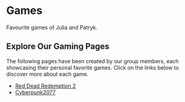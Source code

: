 # Games

Favourite games of Julia and Patryk.

## Explore Our Gaming Pages
The following pages have been created by our group members, each showcasing their personal favorite games. Click on the links below to discover more about each game. 

- [Red Dead Redemption 2](rdr2.md) 
- [Cyberpunk2077](Cyberpunk2077.md) 